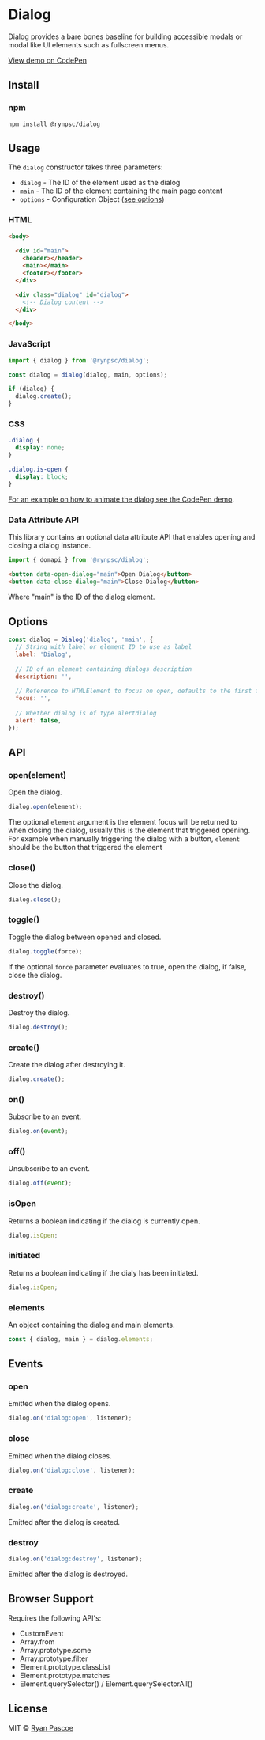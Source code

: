# Dialog

Dialog provides a bare bones baseline for building accessible modals or modal like UI elements such as fullscreen menus.

[View demo on CodePen](https://codepen.io/rynpsc/pen/YVVGdr)

## Install

### npm

```
npm install @rynpsc/dialog
```

## Usage

The `dialog` constructor takes three parameters:

* `dialog` - The ID of the element used as the dialog
* `main` - The ID of the element containing the main page content
* `options` - Configuration Object ([see options](#options))

### HTML

```html
<body>
  
  <div id="main">
    <header></header>
    <main></main>
    <footer></footer>
  </div>

  <div class="dialog" id="dialog">
    <!-- Dialog content -->
  </div>

</body>
```

### JavaScript

```js
import { dialog } from '@rynpsc/dialog';

const dialog = dialog(dialog, main, options);

if (dialog) {
  dialog.create();
}
```

### CSS

```css
.dialog {
  display: none;
}

.dialog.is-open {
  display: block;
}
```

[For an example on how to animate the dialog see the CodePen demo](https://codepen.io/rynpsc/pen/YVVGdr).

### Data Attribute API

This library contains an optional data attribute API that enables opening and closing a dialog instance.

```js
import { domapi } from '@rynpsc/dialog';
```

```html
<button data-open-dialog="main">Open Dialog</button>
<button data-close-dialog="main">Close Dialog</button>
```

Where "main" is the ID of the dialog element.

## Options

```js
const dialog = Dialog('dialog', 'main', {
  // String with label or element ID to use as label
  label: 'Dialog',
  
  // ID of an element containing dialogs description
  description: '',
  
  // Reference to HTMLElement to focus on open, defaults to the first focusable element
  focus: '',
  
  // Whether dialog is of type alertdialog
  alert: false,
});
```

## API

### open(element)

Open the dialog.

```js
dialog.open(element);
```

The optional `element` argument is the element focus will be returned to when closing the dialog, usually this is the element that triggered opening. For example when manually triggering the dialog with a button, `element` should be the button that triggered the element

### close()

Close the dialog.

```js
dialog.close();
```

### toggle()

Toggle the dialog between opened and closed.

```js
dialog.toggle(force);
```

If the optional `force` parameter evaluates to true, open the dialog, if false, close the dialog.

### destroy()

Destroy the dialog.

```js
dialog.destroy();
```

### create()

Create the dialog after destroying it.

```js
dialog.create();
```

### on()

Subscribe to an event.

```js
dialog.on(event);
```

### off()

Unsubscribe to an event.

```js
dialog.off(event);
```

### isOpen

Returns a boolean indicating if the dialog is currently open.

```js
dialog.isOpen;
```

### initiated

Returns a boolean indicating if the dialy has been initiated.

```js
dialog.isOpen;
```

### elements

An object containing the dialog and main elements.

```js
const { dialog, main } = dialog.elements;
```

## Events

### open

Emitted when the dialog opens.

```js
dialog.on('dialog:open', listener);
```

### close

Emitted when the dialog closes.

```js
dialog.on('dialog:close', listener);
```

### create

```js
dialog.on('dialog:create', listener);
```

Emitted after the dialog is created.

### destroy

```js
dialog.on('dialog:destroy', listener);
```

Emitted after the dialog is destroyed.

## Browser Support

Requires the following API's:

- CustomEvent
- Array.from
- Array.prototype.some
- Array.prototype.filter
- Element.prototype.classList
- Element.prototype.matches
- Element​.query​Selector() / Element​.query​SelectorAll()

## License

MIT &copy; [Ryan Pascoe](https://github.com/rynpsc)
